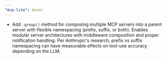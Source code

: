 ```yaml
---
"mcp-lite": minor
---
```


- Add `.group()` method for composing multiple MCP servers into a parent server with flexible namespacing (prefix, suffix, or both). Enables modular server architectures with middleware composition and proper notification handling. Per Anthropic's research, prefix vs suffix namespacing can have measurable effects on tool-use accuracy depending on the LLM.

